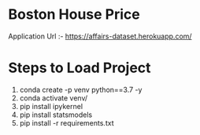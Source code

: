 # Boston House Price

Application Url :- https://affairs-dataset.herokuapp.com/

# Steps to Load Project

1. conda create -p venv python==3.7 -y 
2. conda activate venv/
3. pip install ipykernel
4. pip install statsmodels
5. pip install -r requirements.txt
